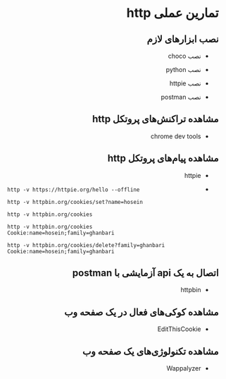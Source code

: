 <div dir="rtl" style="text-align:justify;">

# تمارین عملی http

## نصب ابزارهای لازم

- نصب choco

- نصب python

- نصب httpie

- نصب postman

## مشاهده تراکنش‌های پروتکل http

- chrome dev tools

## مشاهده پیام‌های پروتکل http

- httpie
-
    <div dir="ltr" style="text-align:left;">

    ```
    http -v https://httpie.org/hello --offline

    http -v httpbin.org/cookies/set?name=hosein

    http -v httpbin.org/cookies
    
    http -v httpbin.org/cookies Cookie:name=hosein;family=ghanbari
    
    http -v httpbin.org/cookies/delete?family=ghanbari Cookie:name=hosein;family=ghanbari
    ```

    </div>

## اتصال به یک api آزمایشی با postman

- httpbin

## مشاهده کوکی‌های فعال در یک صفحه وب

- EditThisCookie

## مشاهده تکنولوژی‌های یک صفحه وب

- Wappalyzer

</div>



